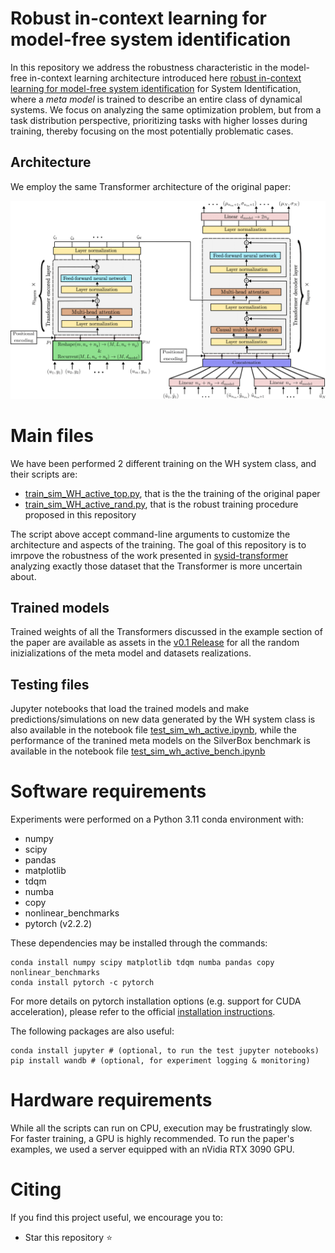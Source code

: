 # Robust in-context learning for model-free system identification

<!-- This repository contains the Python code to reproduce the results of the paper [In-context learning for model-free system identification](http://arxiv.org/abs/2308.13380)
by Matteo Rufolo, Dario Piga, Marco Forgione. -->

In this repository we address the robustness characteristic in the model-free in-context learning architecture introduced here [robust in-context learning for model-free system identification](https://arxiv.org/abs/2410.03291) for System Identification, where a *meta model* is trained to describe an entire class of dynamical systems.
We focus on analyzing the same optimization problem, but from a task distribution perspective, prioritizing tasks with higher losses during training, thereby focusing on the most potentially problematic cases.

<!-- 
## Minimization problem

With respect to the original paper we analyze a new optimization problem:


$$\phi^* = \arg \min_{\phi} \mathbb{E}_{p_\alpha(\mathcal{D}, \phi)}\left[-\log q_{\theta(\phi,X)}(\tilde{y}_{\nin+1:n})\right]$$ -->

## Architecture

We employ the same Transformer architecture of the original paper:

<!-- ![machine-translation-like model-free simulation](fig/encoder_decoder_architecture.png "Generalized multi-step-ahead simulation") -->
<img src="figure/encoder_decoder_architecture.png"  width="1400">

# Main files

We have been performed 2 different training on the WH system class, and their scripts are:

* [train_sim_WH_active_top.py](train_sim_WH_active_top.py), that is the the training of the original paper
* [train_sim_WH_active_rand.py](train_sim_WH_active_rand.py), that is the robust training procedure proposed in this repository

The script above accept command-line arguments to customize the architecture and aspects of the training. 
The goal of this repository is to imrpove the robustness of the work presented in [sysid-transformer](https://github.com/mattrufolo/sysid-prob-transformer) analyzing exactly those dataset that the Transformer is more uncertain about.

## Trained models
Trained weights of all the Transformers discussed in the example section of the paper are available as assets in the [v0.1 Release](https://github.com/mattrufolo/sysid-robust-transformer/releases/tag/v0.1) for all the random inizializations of the meta model and datasets realizations.


## Testing files
Jupyter notebooks that load the trained models and make predictions/simulations on new data generated by the WH system class is also available in the notebook file [test_sim_wh_active.ipynb](test_sim_wh_active.ipynb), while the performance of the tranined meta models on the SilverBox benchmark is available in the notebook file [test_sim_wh_active_bench.ipynb](test_sim_wh_active_bench.ipynb)

# Software requirements
Experiments were performed on a Python 3.11 conda environment with:

 * numpy
 * scipy
 * pandas
 * matplotlib
 * tdqm
 * numba
 * copy
 * nonlinear_benchmarks
 * pytorch (v2.2.2)

These dependencies may be installed through the commands:

```
conda install numpy scipy matplotlib tdqm numba pandas copy nonlinear_benchmarks
conda install pytorch -c pytorch
```

For more details on pytorch installation options (e.g. support for CUDA acceleration), please refer to the official [installation instructions](https://pytorch.org/get-started/locally/).

The following packages are also useful:

```
conda install jupyter # (optional, to run the test jupyter notebooks)
pip install wandb # (optional, for experiment logging & monitoring)
```

# Hardware requirements
While all the scripts can run on CPU, execution may be frustratingly slow. For faster training, a GPU is highly recommended.
To run the paper's examples, we used a server equipped with an nVidia RTX 3090 GPU.


# Citing

If you find this project useful, we encourage you to:

* Star this repository :star: 



<!-- * Cite the [paper](https://arxiv.org/abs/2308.13380) 
```
@article{forgione2023from,
  author={Forgione, Marco and Pura, Filippo and Piga, Dario},
  journal={IEEE Control Systems Letters}, 
  title={From System Models to Class Models:
   An In-Context Learning Paradigm}, 
  year={2023},
  volume={7},
  number={},
  pages={3513-3518},
  doi={10.1109/LCSYS.2023.3335036}
}
``` -->
